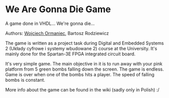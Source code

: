 # We Are Gonna Die Game
A game done in VHDL... We're gonna die...

Authors: [Wojciech Ormaniec][Github TheMesoria], Bartosz Rodziewicz

The game is written as a project task during Digital and Embedded Systems 2 (Układy cyfrowe i systemy wbudowane 2) course at the University. It's mainly done for the Spartan-3E FPGA integrated circuit board.

It's very simple game. The main objective in it is to run away with your pink platform from 5 green bombs falling down the screen. The game is endless. Game is over when one of the bombs hits a player. The speed of falling bombs is constant.

More info about the game can be found in the wiki (sadly only in Polish) :/


[Github TheMesoria]: https://github.com/TheMesoria

